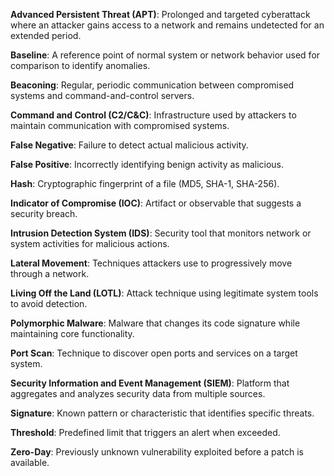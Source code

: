 
**Advanced Persistent Threat (APT)**: Prolonged and targeted cyberattack where an attacker gains access to a network and remains undetected for an extended period.

**Baseline**: A reference point of normal system or network behavior used for comparison to identify anomalies.

**Beaconing**: Regular, periodic communication between compromised systems and command-and-control servers.

**Command and Control (C2/C&C)**: Infrastructure used by attackers to maintain communication with compromised systems.

**False Negative**: Failure to detect actual malicious activity.

**False Positive**: Incorrectly identifying benign activity as malicious.

**Hash**: Cryptographic fingerprint of a file (MD5, SHA-1, SHA-256).

**Indicator of Compromise (IOC)**: Artifact or observable that suggests a security breach.

**Intrusion Detection System (IDS)**: Security tool that monitors network or system activities for malicious actions.

**Lateral Movement**: Techniques attackers use to progressively move through a network.

**Living Off the Land (LOTL)**: Attack technique using legitimate system tools to avoid detection.

**Polymorphic Malware**: Malware that changes its code signature while maintaining core functionality.

**Port Scan**: Technique to discover open ports and services on a target system.

**Security Information and Event Management (SIEM)**: Platform that aggregates and analyzes security data from multiple sources.

**Signature**: Known pattern or characteristic that identifies specific threats.

**Threshold**: Predefined limit that triggers an alert when exceeded.

**Zero-Day**: Previously unknown vulnerability exploited before a patch is available.
